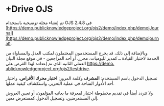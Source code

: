 # +Drive OJS

تم إنشاء مجلة توضيحية باستخدام OJS 2.4.8 في [https://demo.publicknowledgeproject.org/ojs2/demo/index.php/demojJournal](https://demo.publicknowledgeproject.org/ojs2/demo/index.php/demojournal).

وبالإضافة إلى ذلك، قد يخرج المستخدمون المحتملون لمكتب العدل والمساواة من الخدمة لاختبار القيادة ــ كمدير لليوميات، محرر. أو أحد المراجعين - في موقع مجلة البيان العملي الثانية الذي تم إعداده لهذا الغرض على [https://demo. ublicknowledgeproject.org/ojs2/testdrive](https://demo.publicknowledgeproject.org/ojs2/testdrive/).

تسجيل الدخول باسم المستخدم: **المشرف** وكلمة المرور: **اختبار محرك الأقراص**، واختيار أحد الأدوار المتاحة في عملية التحرير، واستكشاف كيفية عملها.

ولا تتردد أيضاً في تقديم مخطوطة اختبار لمعرفة ما يعانيه المؤلفون، أو تعيين العروض إلى المستعرضين، وتسجيل الدخول كمستعرض معين.

